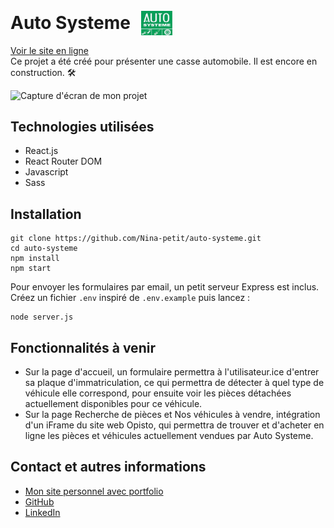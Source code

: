 # Auto Systeme <img src="./src/assets/logo-auto-systeme-min.jpg" alt="Logo de mon projet" width="50" style="position: relative; margin-left: 10px; top: 10px;"/>

[Voir le site en ligne](https://auto-systeme-152c0b3c108d.herokuapp.com)\
Ce projet a été créé pour présenter une casse automobile. Il est encore en construction. 🛠️

![Capture d'écran de mon projet](./src/assets/screenshot.png)

## Technologies utilisées

- React.js
- React Router DOM
- Javascript
- Sass

## Installation

```
git clone https://github.com/Nina-petit/auto-systeme.git
cd auto-systeme
npm install
npm start
```

Pour envoyer les formulaires par email, un petit serveur Express est inclus.
Créez un fichier `.env` inspiré de `.env.example` puis lancez :

```
node server.js
```

## Fonctionnalités à venir

- Sur la page d'accueil, un formulaire permettra à l'utilisateur.ice d'entrer sa plaque d'immatriculation, ce qui permettra de détecter à quel type de véhicule elle correspond, pour ensuite voir les pièces détachées actuellement disponibles pour ce véhicule.
- Sur la page Recherche de pièces et Nos véhicules à vendre, intégration d'un iFrame du site web Opisto, qui permettra de trouver et d'acheter en ligne les pièces et véhicules actuellement vendues par Auto Systeme.

## Contact et autres informations

- [Mon site personnel avec portfolio](https://nina-petit.herokuapp.com)
- [GitHub](https://www.linkedin.com/in/nina-petit-80b3b2190/)
- [LinkedIn](https://www.linkedin.com/in/nina-petit-80b3b2190/)